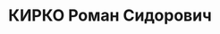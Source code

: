 ---
title: КИРКО Роман Сидорович
description: "1903 р., с. Олександрівка Добропільського р-ну Донецької обл., українець,\
  \ освіта початкова, член КП(б)У з 1928 р. по 1937 р. Проживав у м. Кам’янці-Подільському,\
  \ голова окружної споживспілки. \n  Заарештований 01.09.37. Звинувачення: член контрреволюційної\
  \ організації. Військколегією Верховного Суду СРСР 26.10.37 засуджений до розстрілу\
  \ з конфіскацією майна. Вирок виконаний. \n  Реабілітований військколегією Верховного\
  \ Суду СРСР 10.05.58."
---